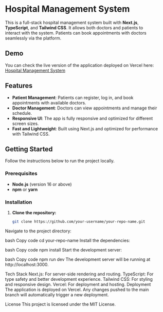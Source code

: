 # Hospital Management System

This is a full-stack hospital management system built with **Next.js**, **TypeScript**, and **Tailwind CSS**. It allows both doctors and patients to interact with the system. Patients can book appointments with doctors seamlessly via the platform.

## Demo

You can check the live version of the application deployed on Vercel here:  
[Hospital Management System](https://bayer-squard-4.vercel.app/)

## Features

- **Patient Management**: Patients can register, log in, and book appointments with available doctors.
- **Doctor Management**: Doctors can view appointments and manage their schedule.
- **Responsive UI**: The app is fully responsive and optimized for different screen sizes.
- **Fast and Lightweight**: Built using Next.js and optimized for performance with Tailwind CSS.

## Getting Started

Follow the instructions below to run the project locally.

### Prerequisites

- **Node.js** (version 16 or above)
- **npm** or **yarn**

### Installation

1. **Clone the repository:**

   ```bash
   git clone https://github.com/your-username/your-repo-name.git
Navigate to the project directory:

bash
Copy code
cd your-repo-name
Install the dependencies:

bash
Copy code
npm install
Start the development server:

bash
Copy code
npm run dev
The development server will be running at http://localhost:3000.

Tech Stack
Next.js: For server-side rendering and routing.
TypeScript: For type safety and better development experience.
Tailwind CSS: For styling and responsive design.
Vercel: For deployment and hosting.
Deployment
The application is deployed on Vercel. Any changes pushed to the main branch will automatically trigger a new deployment.

License
This project is licensed under the MIT License.
